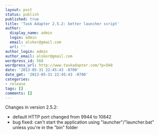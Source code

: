 ```yaml
---
layout: post
status: publish
published: true
title: 'Task Adapter 2.5.2: better launcher script'
author:
  display_name: admin
  login: admin
  email: alskor@gmail.com
  url: ''
author_login: admin
author_email: alskor@gmail.com
wordpress_id: 568
wordpress_url: http://www.taskadapter.com/?p=568
date: '2013-05-31 22:45:43 -0700'
date_gmt: '2013-05-31 22:45:43 -0700'
categories:
- release
tags: []
comments: []
---
```

<p>Changes in version 2.5.2:</p>
<ul>
<li>default HTTP port changed from 9944 to&nbsp;10842</li>
<li>bug fixed: can't start the application using "launcher"&#47;"launcher.bat" unless you're in the "bin" folder</li><br />
</ul><br />
&nbsp;</p>
